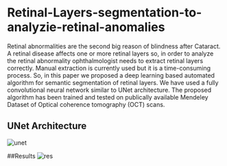 # Retinal-Layers-segmentation-to-analyzie-retinal-anomalies
Retinal abnormalities are the second big reason of blindness after Cataract. A retinal disease affects one or more retinal layers so, in order to analyze the retinal abnormality ophthalmologist needs to extract retinal layers correctly. Manual extraction is currently used but it is a time-consuming process. So, in this paper we proposed a deep learning based automated algorithm for semantic segmentation of retinal layers. We have used a fully convolutional neural network similar to UNet architecture. The proposed algorithm has been trained and tested on publically available Mendeley Dataset of Optical coherence tomography (OCT) scans.

## UNet Architecture

![unet](https://user-images.githubusercontent.com/56618776/98434736-a4eda680-2115-11eb-8bb4-cfe0911fca1b.PNG)

##Results
![res](https://user-images.githubusercontent.com/56618776/98434746-b59e1c80-2115-11eb-9cb4-9e8fa7374fb6.PNG)

